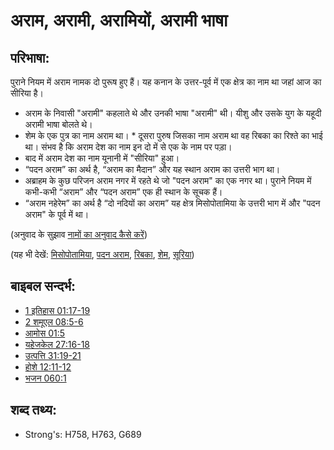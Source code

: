 # अराम, अरामी, अरामियों, अरामी भाषा #

## परिभाषा: ##

पुराने नियम में अराम नामक दो पुरूष हुए हैं। यह कनान के उत्तर-पूर्व में एक क्षेत्र का नाम था जहां आज का सीरिया है।

* अराम के निवासी "अरामी" कहलाते थे और उनकी भाषा "अरामी" थी। यीशु और उसके युग के यहूदी अरामी भाषा बोलते थे।
* शेम के एक पुत्र का नाम अराम था। * दूसरा पुरुष जिसका नाम अराम था वह रिबका का रिश्ते का भाई था। संभव है कि अराम देश का नाम इन दो में से एक के नाम पर पड़ा।
* बाद में अराम देश का नाम यूनानी में "सीरिया" हुआ।
* “पदन अराम” का अर्थ है, “अराम का मैदान” और यह स्थान अराम का उत्तरी भाग था।
* अब्राहम के कुछ परिजन अराम नगर में रहते थे जो "पदन अराम" का एक नगर था।
पुराने नियम में कभी-कभी “अराम” और “पदन अराम” एक ही स्थान के सूचक हैं।
* “अराम नहेरेम” का अर्थ है “दो नदियों का अराम” यह क्षेत्र मिसोपोतामिया के उत्तरी भाग में और "पदन अराम" के पूर्व में था।

(अनुवाद के सुझाव [नामों का अनुवाद कैसे करें](rc://en/ta/man/translate/translate-names))

(यह भी देखें: [मिसोपोतामिया](../names/mesopotamia.md), [पदन अराम](../names/paddanaram.md), [रिबका](../names/rebekah.md), [शेम](../names/shem.md), [सूरिया](../names/syria.md))

## बाइबल सन्दर्भ: ##

* [1 इतिहास 01:17-19](rc://en/tn/help/1ch/01/17)
* [2 शमूएल 08:5-6](rc://en/tn/help/2sa/08/05)
* [आमोस 01:5](rc://en/tn/help/amo/01/05)
* [यहेजकेल 27:16-18](rc://en/tn/help/ezk/27/16)
* [उत्पत्ति 31:19-21](rc://en/tn/help/gen/31/19)
* [होशे 12:11-12](rc://en/tn/help/hos/12/11)
* [भजन 060:1](rc://en/tn/help/psa/060/001)

## शब्द तथ्य: ##

* Strong's: H758, H763, G689

